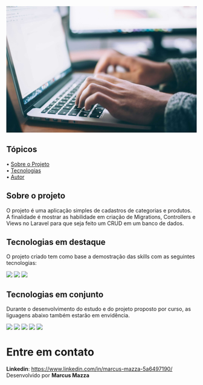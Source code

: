 <div align="center">
  <img src="imagens/cadastro-categorias.jpg">
</div>

## Tópicos

<div>
 • <a href="#-sobre-o-projeto">Sobre o Projeto</a> </br>
 • <a href="#-tecnologias">Tecnologias</a> </br>
 • <a href="#-autor">Autor</a> </br>
</div>

## Sobre o projeto
O projeto é uma aplicação simples de cadastros de categorias e produtos. A finalidade é mostrar as habilidade em criação de Migrations, Controllers e Views no Laravel para que seja feito um CRUD em um banco de dados.

## Tecnologias em destaque
O projeto criado tem como base a demostração das skills com as seguintes tecnologias:
<div>
  <!-- PHP puro -->
  <img src="https://img.shields.io/badge/PHP-777BB4?style=for-the-badge&logo=php&logoColor=white">
  <!-- PHP - Laravel -->
  <img src="https://img.shields.io/badge/Laravel-FF2D20?style=for-the-badge&logo=laravel&logoColor=white">
  <!-- mySQL -->
  <img src="https://img.shields.io/badge/MySQL-005C84?style=for-the-badge&logo=mysql&logoColor=white">
</div>


## Tecnologias em conjunto
Durante o desenvolvimento do estudo e do projeto proposto por curso, as liguagens abaixo também estarão em envidência.
<div>
  <!-- HTML 5 -->
  <img src="https://img.shields.io/badge/HTML5-E34F26?style=for-the-badge&logo=html5&logoColor=white">
  <!-- CSS3 -->
  <img src="https://img.shields.io/badge/CSS3-1572B6?style=for-the-badge&logo=css3&logoColor=white">
  <!-- Bootstrap -->
  <img src="https://img.shields.io/badge/Bootstrap-563D7C?style=for-the-badge&logo=bootstrap&logoColor=white">  
  <!-- javascript puro -->
  <img src="https://img.shields.io/badge/JavaScript-F7DF1E?style=for-the-badge&logo=javascript&logoColor=black">
  <!-- javascript - jQUery -->
  <img src="https://img.shields.io/badge/jQuery-0769AD?style=for-the-badge&logo=jquery&logoColor=white">
</div>

# Entre em contato

**Linkedin**: https://www.linkedin.com/in/marcus-mazza-5a6497190/
Desenvolvido por **Marcus Mazza**
